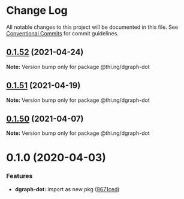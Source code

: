 # Change Log

All notable changes to this project will be documented in this file.
See [Conventional Commits](https://conventionalcommits.org) for commit guidelines.

## [0.1.52](https://github.com/thi-ng/umbrella/compare/@thi.ng/dgraph-dot@0.1.51...@thi.ng/dgraph-dot@0.1.52) (2021-04-24)

**Note:** Version bump only for package @thi.ng/dgraph-dot





## [0.1.51](https://github.com/thi-ng/umbrella/compare/@thi.ng/dgraph-dot@0.1.50...@thi.ng/dgraph-dot@0.1.51) (2021-04-19)

**Note:** Version bump only for package @thi.ng/dgraph-dot





## [0.1.50](https://github.com/thi-ng/umbrella/compare/@thi.ng/dgraph-dot@0.1.49...@thi.ng/dgraph-dot@0.1.50) (2021-04-07)

**Note:** Version bump only for package @thi.ng/dgraph-dot





# 0.1.0 (2020-04-03)


### Features

* **dgraph-dot:** import as new pkg ([9671ced](https://github.com/thi-ng/umbrella/commit/9671ceda29b0cd0ebbedce449943eec5abeff882))
